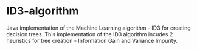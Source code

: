 # ID3-algorithm
Java implementation of the Machine Learning algorithm - ID3 for creating decision trees. This implementation of the ID3 algorithm incudes 2 heuristics for tree creation - Information Gain and Variance Impurity.

